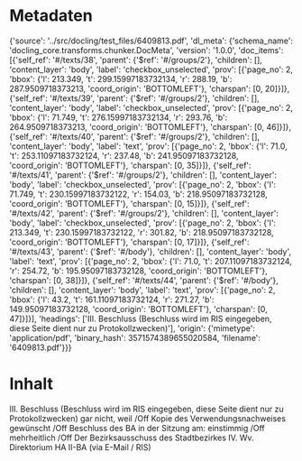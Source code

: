 # Metadaten
{'source': '../src/docling/test_files/6409813.pdf', 'dl_meta': {'schema_name': 'docling_core.transforms.chunker.DocMeta', 'version': '1.0.0', 'doc_items': [{'self_ref': '#/texts/38', 'parent': {'$ref': '#/groups/2'}, 'children': [], 'content_layer': 'body', 'label': 'checkbox_unselected', 'prov': [{'page_no': 2, 'bbox': {'l': 213.349, 't': 299.15997183732134, 'r': 288.19, 'b': 287.9509718373213, 'coord_origin': 'BOTTOMLEFT'}, 'charspan': [0, 20]}]}, {'self_ref': '#/texts/39', 'parent': {'$ref': '#/groups/2'}, 'children': [], 'content_layer': 'body', 'label': 'checkbox_unselected', 'prov': [{'page_no': 2, 'bbox': {'l': 71.749, 't': 276.15997183732134, 'r': 293.76, 'b': 264.9509718373213, 'coord_origin': 'BOTTOMLEFT'}, 'charspan': [0, 46]}]}, {'self_ref': '#/texts/40', 'parent': {'$ref': '#/groups/2'}, 'children': [], 'content_layer': 'body', 'label': 'text', 'prov': [{'page_no': 2, 'bbox': {'l': 71.0, 't': 253.11097183732124, 'r': 237.48, 'b': 241.95097183732128, 'coord_origin': 'BOTTOMLEFT'}, 'charspan': [0, 35]}]}, {'self_ref': '#/texts/41', 'parent': {'$ref': '#/groups/2'}, 'children': [], 'content_layer': 'body', 'label': 'checkbox_unselected', 'prov': [{'page_no': 2, 'bbox': {'l': 71.749, 't': 230.15997183732122, 'r': 154.03, 'b': 218.95097183732128, 'coord_origin': 'BOTTOMLEFT'}, 'charspan': [0, 15]}]}, {'self_ref': '#/texts/42', 'parent': {'$ref': '#/groups/2'}, 'children': [], 'content_layer': 'body', 'label': 'checkbox_unselected', 'prov': [{'page_no': 2, 'bbox': {'l': 213.349, 't': 230.15997183732122, 'r': 301.82, 'b': 218.95097183732128, 'coord_origin': 'BOTTOMLEFT'}, 'charspan': [0, 17]}]}, {'self_ref': '#/texts/43', 'parent': {'$ref': '#/body'}, 'children': [], 'content_layer': 'body', 'label': 'text', 'prov': [{'page_no': 2, 'bbox': {'l': 71.0, 't': 207.11097183732124, 'r': 254.72, 'b': 195.95097183732128, 'coord_origin': 'BOTTOMLEFT'}, 'charspan': [0, 38]}]}, {'self_ref': '#/texts/44', 'parent': {'$ref': '#/body'}, 'children': [], 'content_layer': 'body', 'label': 'text', 'prov': [{'page_no': 2, 'bbox': {'l': 43.2, 't': 161.11097183732124, 'r': 271.27, 'b': 149.95097183732128, 'coord_origin': 'BOTTOMLEFT'}, 'charspan': [0, 47]}]}], 'headings': ['III. Beschluss (Beschluss wird im RIS eingegeben, diese Seite dient nur zu Protokollzwecken)'], 'origin': {'mimetype': 'application/pdf', 'binary_hash': 3571574389655020584, 'filename': '6409813.pdf'}}}

# Inhalt
III. Beschluss (Beschluss wird im RIS eingegeben, diese Seite dient nur zu Protokollzwecken)
gar nicht, weil /Off
Kopie des Verwendungsnachweises gewünscht /Off
Beschluss des BA in der Sitzung am:
einstimmig /Off
mehrheitlich /Off
Der Bezirksausschuss des Stadtbezirkes
IV. Wv. Direktorium HA II-BA (via E-Mail / RIS)